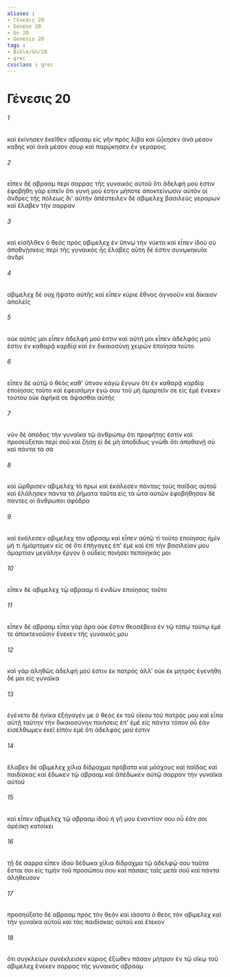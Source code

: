```yaml
---
aliases : 
- Γένεσις 20
- Genèse 20
- Gn 20
- Genesis 20
tags : 
- Bible/Gn/20
- grec
cssclass : grec
---
```


# Γένεσις 20

###### 1
καὶ ἐκίνησεν ἐκεῖθεν αβρααμ εἰς γῆν πρὸς λίβα καὶ ὤ|κησεν ἀνὰ μέσον καδης καὶ ἀνὰ μέσον σουρ καὶ παρῴκησεν ἐν γεραροις
###### 2
εἶπεν δὲ αβρααμ περὶ σαρρας τῆς γυναικὸς αὐτοῦ ὅτι ἀδελφή μού ἐστιν ἐφοβήθη γὰρ εἰπεῖν ὅτι γυνή μού ἐστιν μήποτε ἀποκτείνωσιν αὐτὸν οἱ ἄνδρες τῆς πόλεως δι' αὐτήν ἀπέστειλεν δὲ αβιμελεχ βασιλεὺς γεραρων καὶ ἔλαβεν τὴν σαρραν
###### 3
καὶ εἰσῆλθεν ὁ θεὸς πρὸς αβιμελεχ ἐν ὕπνῳ τὴν νύκτα καὶ εἶπεν ἰδοὺ σὺ ἀποθνῄσκεις περὶ τῆς γυναικός ἧς ἔλαβες αὕτη δέ ἐστιν συνῳκηκυῖα ἀνδρί
###### 4
αβιμελεχ δὲ οὐχ ἥψατο αὐτῆς καὶ εἶπεν κύριε ἔθνος ἀγνοοῦν καὶ δίκαιον ἀπολεῖς
###### 5
οὐκ αὐτός μοι εἶπεν ἀδελφή μού ἐστιν καὶ αὐτή μοι εἶπεν ἀδελφός μού ἐστιν ἐν καθαρᾷ καρδίᾳ καὶ ἐν δικαιοσύνῃ χειρῶν ἐποίησα τοῦτο
###### 6
εἶπεν δὲ αὐτῷ ὁ θεὸς καθ' ὕπνον κἀγὼ ἔγνων ὅτι ἐν καθαρᾷ καρδίᾳ ἐποίησας τοῦτο καὶ ἐφεισάμην ἐγώ σου τοῦ μὴ ἁμαρτεῖν σε εἰς ἐμέ ἕνεκεν τούτου οὐκ ἀφῆκά σε ἅψασθαι αὐτῆς
###### 7
νῦν δὲ ἀπόδος τὴν γυναῖκα τῷ ἀνθρώπῳ ὅτι προφήτης ἐστὶν καὶ προσεύξεται περὶ σοῦ καὶ ζήσῃ εἰ δὲ μὴ ἀποδίδως γνῶθι ὅτι ἀποθανῇ σὺ καὶ πάντα τὰ σά
###### 8
καὶ ὤρθρισεν αβιμελεχ τὸ πρωὶ καὶ ἐκάλεσεν πάντας τοὺς παῖδας αὐτοῦ καὶ ἐλάλησεν πάντα τὰ ῥήματα ταῦτα εἰς τὰ ὦτα αὐτῶν ἐφοβήθησαν δὲ πάντες οἱ ἄνθρωποι σφόδρα
###### 9
καὶ ἐκάλεσεν αβιμελεχ τὸν αβρααμ καὶ εἶπεν αὐτῷ τί τοῦτο ἐποίησας ἡμῖν μή τι ἡμάρτομεν εἰς σέ ὅτι ἐπήγαγες ἐπ' ἐμὲ καὶ ἐπὶ τὴν βασιλείαν μου ἁμαρτίαν μεγάλην ἔργον ὃ οὐδεὶς ποιήσει πεποίηκάς μοι
###### 10
εἶπεν δὲ αβιμελεχ τῷ αβρααμ τί ἐνιδὼν ἐποίησας τοῦτο
###### 11
εἶπεν δὲ αβρααμ εἶπα γάρ ἄρα οὐκ ἔστιν θεοσέβεια ἐν τῷ τόπῳ τούτῳ ἐμέ τε ἀποκτενοῦσιν ἕνεκεν τῆς γυναικός μου
###### 12
καὶ γὰρ ἀληθῶς ἀδελφή μού ἐστιν ἐκ πατρός ἀλλ' οὐκ ἐκ μητρός ἐγενήθη δέ μοι εἰς γυναῖκα
###### 13
ἐγένετο δὲ ἡνίκα ἐξήγαγέν με ὁ θεὸς ἐκ τοῦ οἴκου τοῦ πατρός μου καὶ εἶπα αὐτῇ ταύτην τὴν δικαιοσύνην ποιήσεις ἐπ' ἐμέ εἰς πάντα τόπον οὗ ἐὰν εἰσέλθωμεν ἐκεῖ εἰπὸν ἐμὲ ὅτι ἀδελφός μού ἐστιν
###### 14
ἔλαβεν δὲ αβιμελεχ χίλια δίδραχμα πρόβατα καὶ μόσχους καὶ παῖδας καὶ παιδίσκας καὶ ἔδωκεν τῷ αβρααμ καὶ ἀπέδωκεν αὐτῷ σαρραν τὴν γυναῖκα αὐτοῦ
###### 15
καὶ εἶπεν αβιμελεχ τῷ αβρααμ ἰδοὺ ἡ γῆ μου ἐναντίον σου οὗ ἐάν σοι ἀρέσκῃ κατοίκει
###### 16
τῇ δὲ σαρρα εἶπεν ἰδοὺ δέδωκα χίλια δίδραχμα τῷ ἀδελφῷ σου ταῦτα ἔσται σοι εἰς τιμὴν τοῦ προσώπου σου καὶ πάσαις ταῖς μετὰ σοῦ καὶ πάντα ἀλήθευσον
###### 17
προσηύξατο δὲ αβρααμ πρὸς τὸν θεόν καὶ ἰάσατο ὁ θεὸς τὸν αβιμελεχ καὶ τὴν γυναῖκα αὐτοῦ καὶ τὰς παιδίσκας αὐτοῦ καὶ ἔτεκον
###### 18
ὅτι συγκλείων συνέκλεισεν κύριος ἔξωθεν πᾶσαν μήτραν ἐν τῷ οἴκῳ τοῦ αβιμελεχ ἕνεκεν σαρρας τῆς γυναικὸς αβρααμ
